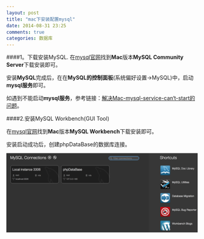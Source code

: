 ```yaml
---
layout: post
title: "mac下安装配置mysql"
date: 2014-08-31 23:25
comments: true
categories: 数据库
---
```


####1。下载安装MySQL.
在[mysql官网](http://dev.mysql.com/downloads/mysql/)找到**Mac**版本**MySQL Community Server**下载安装即可。

安装**MySQL**完成后，在在**MySQL的控制面板**(系统偏好设置->MySQL)中，启动**mysql服务**即可。

如遇到不能启动**mysql服务**，参考链接：[解决Mac-mysql-service-can‘t-start的问题](http://ksnowlv.gitcafe.com/blog/2014/08/31/mac-mysql-service-can-not-start/)。

####2.安装MySQL Workbench(GUI Tool)
    
 在[mysql官网](http://dev.mysql.com/downloads/workbench/)找到**Mac**版本**MySQL Workbench**下载安装即可。
 
 安装启动成功后，创建phpDataBase的数据库连接。
 
 ![image](/images/post/2014-08-31-mac-xia-an-zhuang-pei-zhi-mysql/mysql_workbench_overview.png)